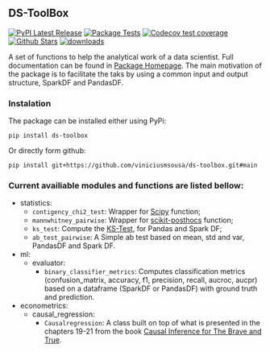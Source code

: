 ## DS-ToolBox

<!-- badges: start -->
[![PyPI Latest Release](https://img.shields.io/pypi/v/ds-toolbox.svg)](https://pypi.org/project/ds-toolbox/)
[![Package Tests](https://github.com/viniciusmsousa/ds-toolbox/actions/workflows/python-package.yml/badge.svg)](https://github.com/viniciusmsousa/ds-toolbox/actions)
[![Codecov test coverage](https://codecov.io/gh/viniciusmsousa/ds-toolbox/branch/main/graph/badge.svg)](https://codecov.io/gh/viniciusmsousa/ds-toolbox?branch=main)
[![Github Stars](https://img.shields.io/github/stars/viniciusmsousa/ds-toolbox.svg?style=social&label=Github)](https://github.com/viniciusmsousa/ds-toolbox)
[![downloads](https://img.shields.io/pypi/dm/ds-toolbox.svg)](https://pypistats.org/packages/ds-toolbox)
<!-- badges: end -->

A set of functions to help the analytical work of a data scientist. Full documentation can be found in [Package Homepage](https://viniciusmsousa.github.io/ds-toolbox/). The main motivation of the package is to facilitate the taks by using a common input and output structure, SparkDF and PandasDF.

### Instalation

The package can be installed either using PyPi:
```
pip install ds-toolbox
```

Or directly form github:
```
pip install git+https://github.com/viniciusmsousa/ds-toolbox.git#main
```

### Current availiable modules and functions are listed bellow:
- statistics:
    - `contigency_chi2_test`: Wrapper for [Scipy](https://github.com/scipy/scipy) function;
    - `mannwhitney_pairwise`: Wrapper for [scikit-posthocs](https://github.com/maximtrp/scikit-posthocs) function;
    - `ks_test`: Compute the [KS-Test](https://en.wikipedia.org/wiki/Kolmogorov%E2%80%93Smirnov_test), for Pandas and Spark DF;
    - `ab_test_pairwise`: A Simple ab test based on mean, std and var, PandasDF and Spark DF.
- ml:
    - evaluator:
        - `binary_classifier_metrics`: Computes classification metrics (confusion_matrix, accuracy, f1, precision, recall, aucroc, aucpr) based on a dataframe (SparkDF or PandasDF) with ground truth and prediction.
- econometrics:
    - causal_regression:
        - `Causalregression`: A class built on top of what is presented in the chapters 19-21 from the book [Causal Inference for The Brave and True](https://github.com/matheusfacure/python-causality-handbook/tree/master).
